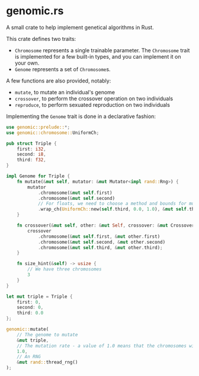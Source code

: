 # genomic.rs

A small crate to help implement genetical algorithms in Rust.

This crate defines two traits:
- `Chromosome` represents a single trainable parameter.
    The `Chromosome` trait is implemented for a few built-in types, and you can implement it on your own.
- `Genome` represents a set of `Chromosome`s.

A few functions are also provided, notably:
- `mutate`, to mutate an individual's genome
- `crossover`, to perform the crossover operation on two individuals
- `reproduce`, to perform sexuated reproduction on two individuals

Implementing the `Genome` trait is done in a declarative fashion:

```rust
use genomic::prelude::*;
use genomic::chromosome::UniformCh;

pub struct Triple {
    first: i32,
    second: i8,
    third: f32,
}

impl Genome for Triple {
    fn mutate(&mut self, mutator: &mut Mutator<impl rand::Rng>) {
        mutator
            .chromosome(&mut self.first)
            .chromosome(&mut self.second)
            // For floats, we need to choose a method and bounds for mutating them:
            .wrap_ch(UniformCh::new(self.third, 0.0, 1.0), &mut self.third);
    }

    fn crossover(&mut self, other: &mut Self, crossover: &mut Crossover<impl rand::Rng>) {
        crossover
            .chromosome(&mut self.first, &mut other.first)
            .chromosome(&mut self.second, &mut other.second)
            .chromosome(&mut self.third, &mut other.third);
    }

    fn size_hint(&self) -> usize {
        // We have three chromosomes
        3
    }
}

let mut triple = Triple {
    first: 0,
    second: 0,
    third: 0.0
};

genomic::mutate(
    // The genome to mutate
    &mut triple,
    // The mutation rate - a value of 1.0 means that the chromosomes will be fully scrambled
    1.0,
    // An RNG
    &mut rand::thread_rng()
);
```
